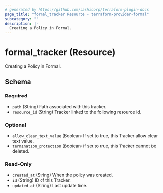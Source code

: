 ```yaml
---
# generated by https://github.com/hashicorp/terraform-plugin-docs
page_title: "formal_tracker Resource - terraform-provider-formal"
subcategory: ""
description: |-
  Creating a Policy in Formal.
---
```


# formal_tracker (Resource)

Creating a Policy in Formal.



<!-- schema generated by tfplugindocs -->
## Schema

### Required

- `path` (String) Path associated with this tracker.
- `resource_id` (String) Tracker linked to the following resource id.

### Optional

- `allow_clear_text_value` (Boolean) If set to true, this Tracker allow clear text value.
- `termination_protection` (Boolean) If set to true, this Tracker cannot be deleted.

### Read-Only

- `created_at` (String) When the policy was created.
- `id` (String) ID of this Tracker.
- `updated_at` (String) Last update time.


